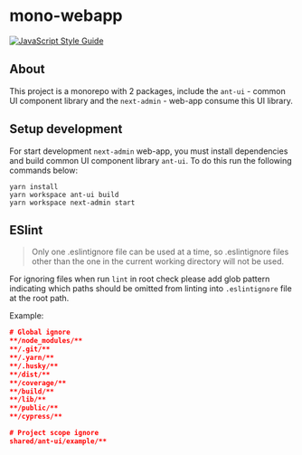 # mono-webapp

[![JavaScript Style Guide](https://img.shields.io/badge/code_style-standard-brightgreen.svg)](https://standardjs.com)

## About

This project is a monorepo with 2 packages, include the `ant-ui` - common UI component library and the `next-admin` - web-app consume this UI library.

## Setup development

For start development `next-admin` web-app, you must install dependencies and build common UI component library `ant-ui`.
To do this run the following commands below:

```
yarn install
yarn workspace ant-ui build
yarn workspace next-admin start
```

## ESlint

> Only one .eslintignore file can be used at a time, so .eslintignore files other than the one in the current working directory will not be used.

For ignoring files when run `lint` in root check please add glob pattern indicating which paths should be omitted from linting into `.eslintignore` file at the root path.

Example:

```json
# Global ignore
**/node_modules/**
**/.git/**
**/.yarn/**
**/.husky/**
**/dist/**
**/coverage/**
**/build/**
**/lib/**
**/public/**
**/cypress/**

# Project scope ignore
shared/ant-ui/example/**
```
